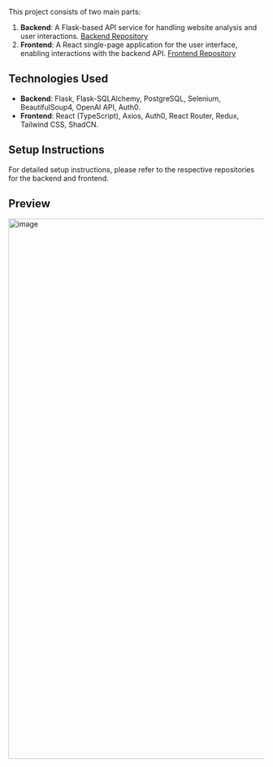 
This project consists of two main parts:

1. **Backend**: A Flask-based API service for handling website analysis and user interactions. [Backend Repository](https://github.com/LAMSTREAM/flask-web-scraper)
2. **Frontend**: A React single-page application for the user interface, enabling interactions with the backend API. [Frontend Repository](https://github.com/LAMSTREAM/react-web-scraper)

## Technologies Used

- **Backend**: Flask, Flask-SQLAlchemy, PostgreSQL, Selenium, BeautifulSoup4, OpenAI API, Auth0.
- **Frontend**: React (TypeScript), Axios, Auth0, React Router, Redux, Tailwind CSS, ShadCN.

## Setup Instructions

For detailed setup instructions, please refer to the respective repositories for the backend and frontend.


## Preview

<img width="1064" alt="image" src="https://github.com/user-attachments/assets/7a46d7ec-5811-4746-9244-df85c9a55be0">
